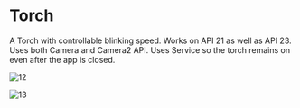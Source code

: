 # Torch

A Torch with controllable blinking speed. Works on API 21 as well as API 23. Uses both Camera and Camera2 API. Uses Service so the torch remains on even after the app is closed.

![12](https://user-images.githubusercontent.com/12625244/35403867-1ab6b192-0227-11e8-9a39-aa049eb7ddbf.png)

![13](https://user-images.githubusercontent.com/12625244/35403870-1b1adbf4-0227-11e8-9948-5ff45fadaa8d.png)
